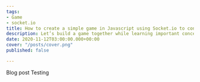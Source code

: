 ```yaml
---
tags:
- Game
- socket.io
title: How to create a simple game in Javascript using Socket.io to control communication.
description: Let’s build a game together while learning important concepts of socket?
date: 2020-11-12T03:00:00.000+00:00
cover: "/posts/cover.png"
published: false

---
```

Blog post Testing